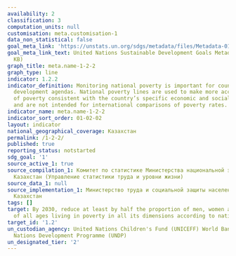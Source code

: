 ```yaml
---
availability: 2
classification: 3
computation_units: null
customisation: meta.customisation-1
data_non_statistical: false
goal_meta_link: 'https://unstats.un.org/sdgs/metadata/files/Metadata-01-02-01.pdf '
goal_meta_link_text: United Nations Sustainable Development Goals Metadata (PDF 894
  KB)
graph_title: meta.name-1-2-2
graph_type: line
indicator: 1.2.2
indicator_definition: Monitoring national poverty is important for country-specific
  development agendas. National poverty lines are used to make more accurate estimates
  of poverty consistent with the country’s specific economic and social circumstances,
  and are not intended for international comparisons of poverty rates.
indicator_name: meta.name-1-2-2
indicator_sort_order: 01-02-02
layout: indicator
national_geographical_coverage: Казахстан
permalink: /1-2-2/
published: true
reporting_status: notstarted
sdg_goal: '1'
source_active_1: true
source_compilation_1: Комитет по статистике Министерства национальной экономики Республики
  Казахстан (Управление статистики труда и уровни жизни)
source_data_1: null
source_implementation_1: Министерство труда и социальной защиты населения Республики
  Казахстан
tags: []
target: By 2030, reduce at least by half the proportion of men, women and children
  of all ages living in poverty in all its dimensions according to national definitions
target_id: '1.2'
un_custodian_agency: United Nations Children's Fund (UNICEFF) World Bank (WB) United
  Nations Development Programme (UNDP)
un_designated_tier: '2'
---
```


